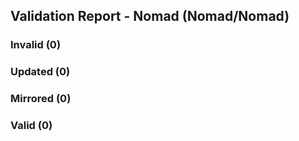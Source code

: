 ## Validation Report - Nomad (Nomad/Nomad)


### Invalid (0)
### Updated (0)
### Mirrored (0)
### Valid (0)
